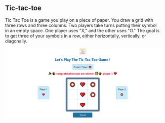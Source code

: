 ## Tic-tac-toe
Tic Tac Toe is a game you play on a piece of paper. You draw a grid with three rows and three columns. Two players take turns putting their symbol in an empty space. One player uses "X," and the other uses "O." The goal is to get three of your symbols in a row, either horizontally, vertically, or diagonally.

<img src="./tic-tac-toe.png">